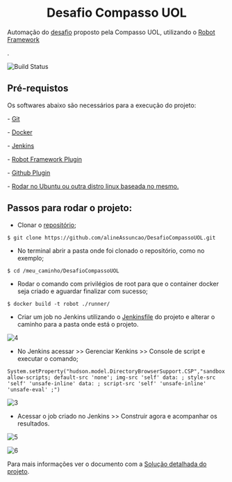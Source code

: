 <h1 align="center"> Desafio Compasso UOL</h1>

<p>Automação do <a href="https://github.com/desafios-qa-automacao/desafio-cypress-web/blob/main/Orientacoes_Desafio_Cypress_Web.pdf">desafio</a> proposto pela Compasso UOL, utilizando o <a href="https://robotframework.org/">Robot Framework</a></p>.
 
 ![Build Status](https://img.shields.io/github/license/alineAssuncao/DesafioCompassoUOL)
 
## Pré-requistos
<p>Os softwares abaixo são necessários para a execução do projeto:</p>
<p>- <a href="https://git-scm.com/">Git</a></p>
<p>- <a href="https://www.docker.com/">Docker</a></p>
<p>- <a href="https://www.jenkins.io/doc/book/installing/">Jenkins</a></p>
<p>- <a href="https://www.jenkins.io/doc/pipeline/steps/robot/">Robot Framework Plugin</a></p>
<p>- <a href="https://www.jenkins.io/doc/book/managing/plugins/">Github Plugin</a></p>
<p>- <a href="https://ubuntu.com/">Rodar no Ubuntu ou outra distro linux baseada no mesmo.</a></p>

## Passos para rodar o projeto:
- Clonar o <a href="https://github.com/alineAssuncao/DesafioCompassoUOL">repositório</a>;
```
$ git clone https://github.com/alineAssuncao/DesafioCompassoUOL.git
```

- No terminal abrir a pasta onde foi clonado o repositório, como no exemplo;
```
$ cd /meu_caminho/DesafioCompassoUOL
```

- Rodar o comando com privilégios de root para que o container docker seja criado e aguardar finalizar com sucesso;
```
$ docker build -t robot ./runner/
```

- Criar um job no Jenkins utilizando o <a href="https://imasters.com.br/back-end/pipeline-como-codigo-no-jenkins">Jenkinsfile</a> do projeto e alterar o caminho para a pasta onde está o projeto.

![4](https://user-images.githubusercontent.com/28988843/116151764-6a73c800-a6bb-11eb-897a-84f4655fbcaa.png)

- No Jenkins acessar >> Gerenciar Kenkins >> Console de script e executar o comando;
```
System.setProperty("hudson.model.DirectoryBrowserSupport.CSP","sandbox allow-scripts; default-src 'none'; img-src 'self' data: ; style-src 'self' 'unsafe-inline' data: ; script-src 'self' 'unsafe-inline' 'unsafe-eval' ;")
```
![3](https://user-images.githubusercontent.com/28988843/116151838-82e3e280-a6bb-11eb-98cc-0ebac8908209.png)

- Acessar o job criado no Jenkins >> Construir agora e acompanhar os resultados.

![5](https://user-images.githubusercontent.com/28988843/116152529-6dbb8380-a6bc-11eb-9dfe-2bf3e57b5565.png)

![6](https://user-images.githubusercontent.com/28988843/116152533-6eecb080-a6bc-11eb-8f59-0eda1278f3f0.png)

Para mais informações ver o documento com a <a href="">Solução detalhada do projeto</a>.
